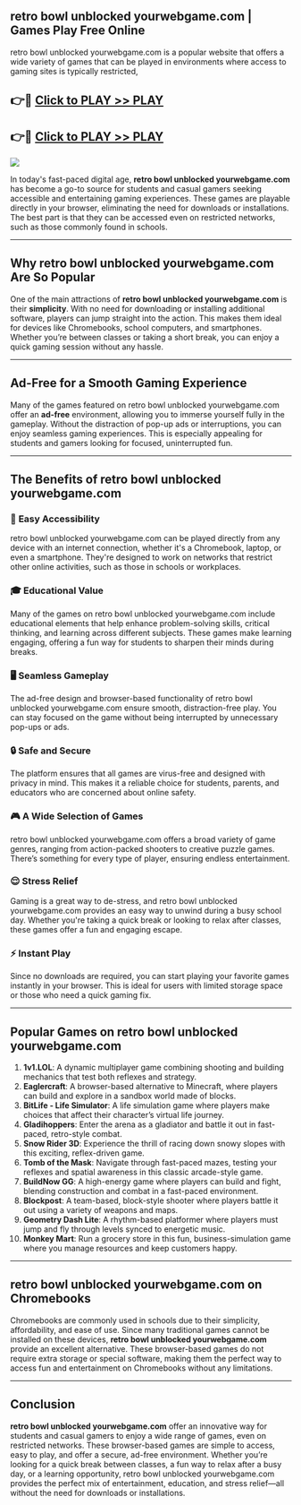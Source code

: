 ## retro bowl unblocked yourwebgame.com | Games Play Free Online

retro bowl unblocked yourwebgame.com is a popular website that offers a wide variety of games that can be played in environments where access to gaming sites is typically restricted,


## 👉🔴 [Click to PLAY >> PLAY](http://freeplayer.one?title=retro_bowl_unblocked_yourwebgame.com&ref=14D)

## 👉🔴 [Click to PLAY >> PLAY](http://freeplayer.one?title=retro_bowl_unblocked_yourwebgame.com&ref=14D)


<a href="http://freeplayer.one?title=retro_bowl_unblocked_yourwebgame.com&ref=14D"><img src="https://clearcache.store/games.png"></a>

In today's fast-paced digital age, **retro bowl unblocked yourwebgame.com** has become a go-to source for students and casual gamers seeking accessible and entertaining gaming experiences. These games are playable directly in your browser, eliminating the need for downloads or installations. The best part is that they can be accessed even on restricted networks, such as those commonly found in schools.

---

## **Why retro bowl unblocked yourwebgame.com Are So Popular**

One of the main attractions of **retro bowl unblocked yourwebgame.com** is their **simplicity**. With no need for downloading or installing additional software, players can jump straight into the action. This makes them ideal for devices like Chromebooks, school computers, and smartphones. Whether you’re between classes or taking a short break, you can enjoy a quick gaming session without any hassle.

---

## **Ad-Free for a Smooth Gaming Experience**

Many of the games featured on retro bowl unblocked yourwebgame.com offer an **ad-free** environment, allowing you to immerse yourself fully in the gameplay. Without the distraction of pop-up ads or interruptions, you can enjoy seamless gaming experiences. This is especially appealing for students and gamers looking for focused, uninterrupted fun.

---

## **The Benefits of retro bowl unblocked yourwebgame.com**

### 🚪 **Easy Accessibility**
retro bowl unblocked yourwebgame.com can be played directly from any device with an internet connection, whether it's a Chromebook, laptop, or even a smartphone. They're designed to work on networks that restrict other online activities, such as those in schools or workplaces.

### 🎓 **Educational Value**
Many of the games on retro bowl unblocked yourwebgame.com include educational elements that help enhance problem-solving skills, critical thinking, and learning across different subjects. These games make learning engaging, offering a fun way for students to sharpen their minds during breaks.

### 🖥️ **Seamless Gameplay**
The ad-free design and browser-based functionality of retro bowl unblocked yourwebgame.com ensure smooth, distraction-free play. You can stay focused on the game without being interrupted by unnecessary pop-ups or ads.

### 🔒 **Safe and Secure**
The platform ensures that all games are virus-free and designed with privacy in mind. This makes it a reliable choice for students, parents, and educators who are concerned about online safety.

### 🎮 **A Wide Selection of Games**
retro bowl unblocked yourwebgame.com offers a broad variety of game genres, ranging from action-packed shooters to creative puzzle games. There’s something for every type of player, ensuring endless entertainment.

### 😌 **Stress Relief**
Gaming is a great way to de-stress, and retro bowl unblocked yourwebgame.com provides an easy way to unwind during a busy school day. Whether you're taking a quick break or looking to relax after classes, these games offer a fun and engaging escape.

### ⚡ **Instant Play**
Since no downloads are required, you can start playing your favorite games instantly in your browser. This is ideal for users with limited storage space or those who need a quick gaming fix.

---

## **Popular Games on retro bowl unblocked yourwebgame.com**

1. **1v1.LOL**: A dynamic multiplayer game combining shooting and building mechanics that test both reflexes and strategy.
2. **Eaglercraft**: A browser-based alternative to Minecraft, where players can build and explore in a sandbox world made of blocks.
3. **BitLife - Life Simulator**: A life simulation game where players make choices that affect their character’s virtual life journey.
4. **Gladihoppers**: Enter the arena as a gladiator and battle it out in fast-paced, retro-style combat.
5. **Snow Rider 3D**: Experience the thrill of racing down snowy slopes with this exciting, reflex-driven game.
6. **Tomb of the Mask**: Navigate through fast-paced mazes, testing your reflexes and spatial awareness in this classic arcade-style game.
7. **BuildNow GG**: A high-energy game where players can build and fight, blending construction and combat in a fast-paced environment.
8. **Blockpost**: A team-based, block-style shooter where players battle it out using a variety of weapons and maps.
9. **Geometry Dash Lite**: A rhythm-based platformer where players must jump and fly through levels synced to energetic music.
10. **Monkey Mart**: Run a grocery store in this fun, business-simulation game where you manage resources and keep customers happy.

---

## **retro bowl unblocked yourwebgame.com on Chromebooks**

Chromebooks are commonly used in schools due to their simplicity, affordability, and ease of use. Since many traditional games cannot be installed on these devices, **retro bowl unblocked yourwebgame.com** provide an excellent alternative. These browser-based games do not require extra storage or special software, making them the perfect way to access fun and entertainment on Chromebooks without any limitations.

---

## **Conclusion**

**retro bowl unblocked yourwebgame.com** offer an innovative way for students and casual gamers to enjoy a wide range of games, even on restricted networks. These browser-based games are simple to access, easy to play, and offer a secure, ad-free environment. Whether you’re looking for a quick break between classes, a fun way to relax after a busy day, or a learning opportunity, retro bowl unblocked yourwebgame.com provides the perfect mix of entertainment, education, and stress relief—all without the need for downloads or installations.